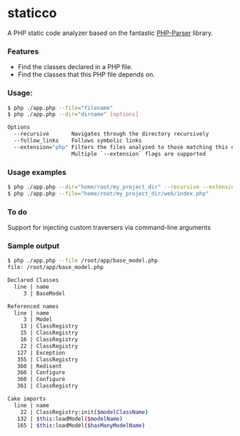 # staticco
A PHP static code analyzer based on the fantastic [PHP-Parser](https://github.com/nikic/PHP-Parser/) library.

### Features
 - Find the classes declared in a PHP file.
 - Find the classes that this PHP file depends on.

### Usage:
```bash
$ php ./app.php --file="filename"
$ php ./app.php --dir="dirname" [options]

Options
  --recursive       Navigates through the directory recursively
  --follow_links    Follows symbolic links
  --extension="php" Filters the files analyzed to those matching this extension
                    Multiple `--extension` flags are supported
```

### Usage examples
```bash
$ php ./app.php --dir="home/root/my_project_dir" --recursive --extension="php" --extension="ctp"
$ php ./app.php --file="home/root/my_project_dir/web/index.php"

```

### To do
Support for injecting custom traversers via command-line arguments


### Sample output
```bash
$ php ./app.php --file /root/app/base_model.php
file: /root/app/base_model.php

Declared Classes
  line | name
     3 | BaseModel

Referenced names
  line | name
     3 | Model
    13 | ClassRegistry
    15 | ClassRegistry
    16 | ClassRegistry
    22 | ClassRegistry
   127 | Exception
   355 | ClassRegistry
   360 | Redisent
   360 | Configure
   360 | Configure
   361 | ClassRegistry

Cake imports
  line | name
    22 | ClassRegistry:init($modelClassName)
   132 | $this:loadModel($modelName)
   165 | $this:loadModel($hasManyModelName)
```
